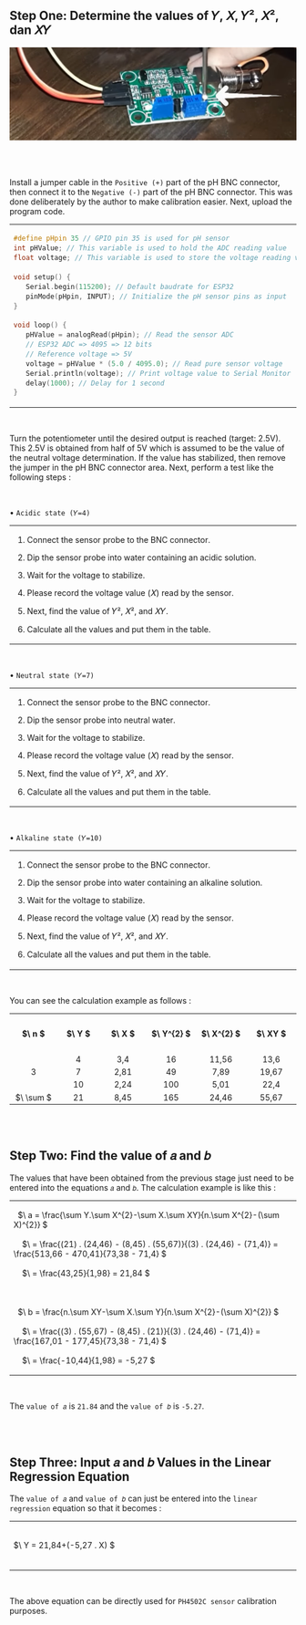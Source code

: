 ## Step One: Determine the values of 𝑌, 𝑋, 𝑌², 𝑋², dan 𝑋𝑌

<img width="810" src="../Documentation/Experiment/PH4502C Calibration.png" alt="ph-probe-settings">

<br><br>

Install a jumper cable in the ``` Positive (+) ``` part of the pH BNC connector, then connect it to the ``` Negative (-) ``` part of the pH BNC connector. This was done deliberately by the author to make calibration easier. Next, upload the program code.

<table><tr><td width="810">
   
```ino
#define pHpin 35 // GPIO pin 35 is used for pH sensor
int pHValue; // This variable is used to hold the ADC reading value
float voltage; // This variable is used to store the voltage reading value

void setup() {
   Serial.begin(115200); // Default baudrate for ESP32
   pinMode(pHpin, INPUT); // Initialize the pH sensor pins as input
}

void loop() {
   pHValue = analogRead(pHpin); // Read the sensor ADC
   // ESP32 ADC => 4095 => 12 bits
   // Reference voltage => 5V
   voltage = pHValue * (5.0 / 4095.0); // Read pure sensor voltage 
   Serial.println(voltage); // Print voltage value to Serial Monitor
   delay(1000); // Delay for 1 second
}
```

</td></tr></table><br>

Turn the potentiometer until the desired output is reached (target: 2.5V). This 2.5V is obtained from half of 5V which is assumed to be the value of the neutral voltage determination. If the value has stabilized, then remove the jumper in the pH BNC connector area. Next, perform a test like the following steps :

<br>

• ``` Acidic state (𝑌=4) ```

<table><tr><td width="810">
   
   1. Connect the sensor probe to the BNC connector.
   
   2. Dip the sensor probe into water containing an acidic solution.
      
   3. Wait for the voltage to stabilize.
      
   4. Please record the voltage value (𝑋) read by the sensor.
      
   5. Next, find the value of 𝑌², 𝑋², and 𝑋𝑌.
      
   6. Calculate all the values and put them in the table.
   
</td></tr></table><br>

• ``` Neutral state (𝑌=7) ```

<table><tr><td width="810">
   
   1. Connect the sensor probe to the BNC connector.
   
   2. Dip the sensor probe into neutral water.
      
   3. Wait for the voltage to stabilize.
      
   4. Please record the voltage value (𝑋) read by the sensor.
      
   5. Next, find the value of 𝑌², 𝑋², and 𝑋𝑌.
      
   6. Calculate all the values and put them in the table.
   
</td></tr></table><br>

• ``` Alkaline state (𝑌=10) ```

<table><tr><td width="810">
   
   1. Connect the sensor probe to the BNC connector.
   
   2. Dip the sensor probe into water containing an alkaline solution.
      
   3. Wait for the voltage to stabilize.
      
   4. Please record the voltage value (𝑋) read by the sensor.
      
   5. Next, find the value of 𝑌², 𝑋², and 𝑋𝑌.
      
   6. Calculate all the values and put them in the table.
   
</td></tr></table><br>

You can see the calculation example as follows :

<table>
<tr height="70">
<th width="140">$\ n $</th>
<th width="140">$\ Y $</th>
<th width="140">$\ X $</th>
<th width="140">$\ Y^{2} $</th>
<th width="140">$\ X^{2} $</th>
<th width="140">$\ XY $</th>
</tr>
<tr align="center">
<td rowspan="3">3</td>
<td>4</td>
<td>3,4</td>
<td>16</td>
<td>11,56</td>
<td>13,6</td>
</tr>
   <tr align="center">
<td>7</td>
<td>2,81</td>
<td>49</td>
<td>7,89</td>
<td>19,67</td>
</tr>
   <tr align="center">
<td>10</td>
<td>2,24</td>
<td>100</td>
<td>5,01</td>
<td>22,4</td>
</tr>
   <tr align="center">
<td>$\ \sum $</td>
<td>21</td>
<td>8,45</td>
<td>165</td>
<td>24,46</td>
<td>55,67</td>
</tr>
</table>

<br><br>

## Step Two: Find the value of 𝑎 and 𝑏

The values that have been obtained from the previous stage just need to be entered into the equations ``` 𝑎 ``` and ``` 𝑏 ```. The calculation example is like this :

   <table><tr><td width="800" height="80">
   
   &nbsp;
   $\ a = \frac{\sum Y.\sum X^{2}-\sum X.\sum XY}{n.\sum X^{2}-(\sum X)^{2}} $
   <br><br>&nbsp;&nbsp;&nbsp;
   $\ = \frac{(21) . (24,46) - (8,45) . (55,67)}{(3) . (24,46) - (71,4)} = \frac{513,66 - 470,41}{73,38 - 71,4} $
   <br><br>&nbsp;&nbsp;&nbsp;
   $\ = \frac{43,25}{1,98} = 21,84 $
   <br><br><br><br>
   &nbsp;
   $\ b = \frac{n.\sum XY-\sum X.\sum Y}{n.\sum X^{2}-(\sum X)^{2}} $
   <br><br>&nbsp;&nbsp;&nbsp;
   $\ = \frac{(3) . (55,67) - (8,45) . (21)}{(3) . (24,46) - (71,4)} = \frac{167,01 - 177,45}{73,38 - 71,4} $
   <br><br>&nbsp;&nbsp;&nbsp;
   $\ = \frac{-10,44}{1,98} = -5,27 $

   </td></tr></table><br>

The ``` value of 𝑎 ``` is ``` 21.84 ``` and the ``` value of 𝑏 ``` is ``` -5.27 ```.

<br><br>

## Step Three: Input 𝑎 and 𝑏 Values in the Linear Regression Equation

The ``` value of 𝑎 ``` and ``` value of 𝑏 ``` can just be entered into the ``` linear regression ``` equation so that it becomes :

   <table><tr><td width="800" height="80">

   $\ Y = 21,84+(-5,27 . X) $
         
   </td></tr></table><br>

The above equation can be directly used for ``` PH4502C sensor ``` calibration purposes.
